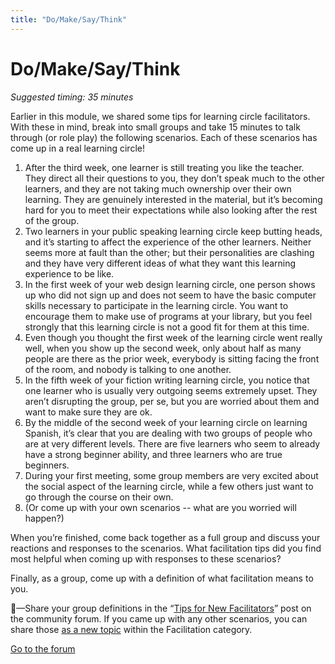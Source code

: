 ```yaml
---
title: "Do/Make/Say/Think"
---
```

# Do/Make/Say/Think

*Suggested timing: 35 minutes* 

Earlier in this module, we shared some tips for learning circle facilitators. With these in mind, break into small groups and take 15 minutes to talk through (or role play) the following scenarios. Each of these scenarios has come up in a real learning circle!

1. After the third week, one learner is still treating you like the teacher. They direct all their questions to you, they don’t speak much to the other learners, and they are not taking much ownership over their own learning. They are genuinely interested in the material, but it’s becoming hard for you to meet their expectations while also looking after the rest of the group.
1. Two learners in your public speaking learning circle keep butting heads, and it’s starting to affect the experience of the other learners. Neither seems more at fault than the other; but their personalities are clashing and they have very different ideas of what they want this learning experience to be like.
1. In the first week of your web design learning circle, one person shows up who did not sign up and does not seem to have the basic computer skills necessary to participate in the learning circle. You want to encourage them to make use of programs at your library, but you feel strongly that this learning circle is not a good fit for them at this time.
1. Even though you thought the first week of the learning circle went really well, when you show up the second week, only about half as many people are there as the prior week, everybody is sitting facing the front of the room, and nobody is talking to one another.
1. In the fifth week of your fiction writing learning circle, you notice that one learner who is usually very outgoing seems extremely upset. They aren’t disrupting the group, per se, but you are worried about them and want to make sure they are ok.
1. By the middle of the second week of your learning circle on learning Spanish, it’s clear that you are dealing with two groups of people who are at very different levels. There are five learners who seem to already have a strong beginner ability, and three learners who are true beginners.
1. During your first meeting, some group members are very excited about the social aspect of the learning circle, while a few others just want to go through the course on their own.
1. (Or come up with your own scenarios -- what are you worried will happen?)


When you’re finished, come back together as a full group and discuss your reactions and responses to the scenarios. What facilitation tips did you find most helpful when coming up with responses to these scenarios?

Finally, as a group, come up with a definition of what facilitation means to you. 

🧶—Share your group definitions in the “[Tips for New Facilitators](https://community.p2pu.org/t/tips-for-new-facilitators/2730/last)” post on the community forum. If you came up with any other scenarios, you can share those [as a new topic](https://community.p2pu.org/c/learning-circles/facilitation) within the Facilitation category.

<p class="text-center"><a class="btn btn-primary" href="https://community.p2pu.org/c/learning-circles/facilitation">Go to the forum</a></p>
